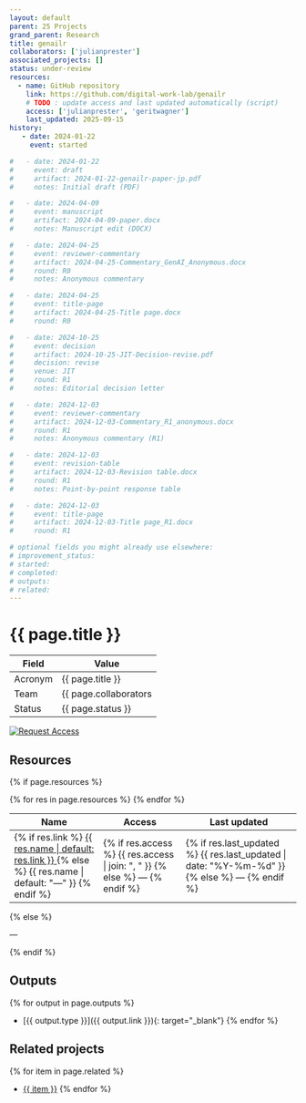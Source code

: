 ```yaml
---
layout: default
parent: 25 Projects
grand_parent: Research
title: genailr
collaborators: ['julianprester']
associated_projects: []
status: under-review
resources:
  - name: GitHub repository
    link: https://github.com/digital-work-lab/genailr
    # TODO : update access and last updated automatically (script)
    access: ['julianprester', 'geritwagner']
    last_updated: 2025-09-15
history:
   - date: 2024-01-22
     event: started

#   - date: 2024-01-22
#     event: draft
#     artifact: 2024-01-22-genailr-paper-jp.pdf
#     notes: Initial draft (PDF)

#   - date: 2024-04-09
#     event: manuscript
#     artifact: 2024-04-09-paper.docx
#     notes: Manuscript edit (DOCX)

#   - date: 2024-04-25
#     event: reviewer-commentary
#     artifact: 2024-04-25-Commentary_GenAI_Anonymous.docx
#     round: R0
#     notes: Anonymous commentary

#   - date: 2024-04-25
#     event: title-page
#     artifact: 2024-04-25-Title page.docx
#     round: R0

#   - date: 2024-10-25
#     event: decision
#     artifact: 2024-10-25-JIT-Decision-revise.pdf
#     decision: revise
#     venue: JIT
#     round: R1
#     notes: Editorial decision letter

#   - date: 2024-12-03
#     event: reviewer-commentary
#     artifact: 2024-12-03-Commentary_R1_anonymous.docx
#     round: R1
#     notes: Anonymous commentary (R1)

#   - date: 2024-12-03
#     event: revision-table
#     artifact: 2024-12-03-Revision table.docx
#     round: R1
#     notes: Point-by-point response table

#   - date: 2024-12-03
#     event: title-page
#     artifact: 2024-12-03-Title page_R1.docx
#     round: R1

# optional fields you might already use elsewhere:
# improvement_status:
# started:
# completed:
# outputs:
# related:
---
```


# {{ page.title }}

Field               | Value
------------------- | ----------------------------------
Acronym             | {{ page.title }}
Team                | {{ page.collaborators | join: ", " }}
Status              | {{ page.status }}

[![Request Access](https://img.shields.io/badge/Request-Access-blue?style=for-the-badge)](https://github.com/digital-work-lab/handbook/issues/new?assignees=geritwagner&labels=access+request&template=request-repo-access.md&title=%5BAccess+Request%5D+Request+for+access+to+repository)


## Resources

{% if page.resources %}
<table class="resources">
  <thead>
    <tr>
      <th>Name</th>
      <th>Access</th>
      <th>Last updated</th>
    </tr>
  </thead>
  <tbody>
    {% for res in page.resources %}
    <tr>
      <td>
        {% if res.link %}
          <a href="{{ res.link }}" target="_blank" rel="noopener">
            {{ res.name | default: res.link }}
          </a>
        {% else %}
          {{ res.name | default: "—" }}
        {% endif %}
      </td>
      <td>
        {% if res.access %}
          {{ res.access | join: ", " }}
        {% else %}
          —
        {% endif %}
      </td>
      <td>
        {% if res.last_updated %}
          {{ res.last_updated | date: "%Y-%m-%d" }}
        {% else %}
          —
        {% endif %}
      </td>
    </tr>
    {% endfor %}
  </tbody>
</table>
{% else %}
<p>—</p>
{% endif %}

## Outputs

{% for output in page.outputs %}
- [{{ output.type }}]({{ output.link }}){: target="_blank"}
{% endfor %}

## Related projects 

{% for item in page.related %}
- <a href="{{ item }}">{{ item }}</a>
{% endfor %}
